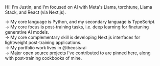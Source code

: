 Hi! I'm Justin, and I'm focused on AI with Meta's Llama, torchtune, Llama Stack, and React (via Next.js). 

→ My core language is Python, and my secondary language is TypeScript. <br/>
→ My core focus is post-training tasks, i.e. deep learning for finetuning generative AI models. <br/>
→ My core complementary skill is developing Next.js interfaces for lightweight post-training applications. <br/>
→ My portfolio work lives in <a href="https://github.com/theosis-ai" style="text-decoration: none">@theosis-ai</a> <br/>
→ Major open source projects I've contributed to are pinned here, along with post-training cookbooks of mine. 
